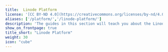 ```yaml
---
title:  Linode Platform
license: '[CC BY-ND 4.0](https://creativecommons.org/licenses/by-nd/4.0)'
aliases: ['/platform/','/linode-platform/']
description: 'The guides in this section will teach you about the Linode platform, how our API works, where to get support for billing and technical issues, and more.'
show_on_frontpage: true
title_short: "Linode Platform"
weight: 30
icon: "cube"
---
```

